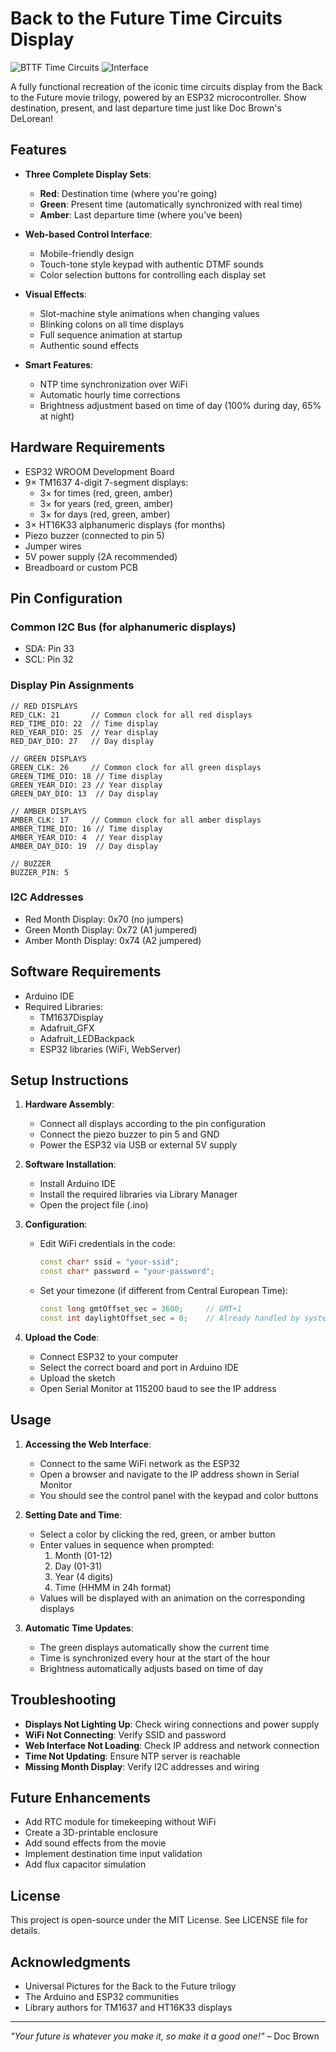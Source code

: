 # Back to the Future Time Circuits Display

![BTTF Time Circuits](/images/time-circuits.jpg)
![Interface](/images/interface.jpg)

A fully functional recreation of the iconic time circuits display from the Back to the Future movie trilogy, powered by an ESP32 microcontroller. Show destination, present, and last departure time just like Doc Brown's DeLorean!

## Features

- **Three Complete Display Sets**:
  - **Red**: Destination time (where you're going)
  - **Green**: Present time (automatically synchronized with real time)
  - **Amber**: Last departure time (where you've been)

- **Web-based Control Interface**:
  - Mobile-friendly design
  - Touch-tone style keypad with authentic DTMF sounds
  - Color selection buttons for controlling each display set

- **Visual Effects**:
  - Slot-machine style animations when changing values
  - Blinking colons on all time displays
  - Full sequence animation at startup
  - Authentic sound effects

- **Smart Features**:
  - NTP time synchronization over WiFi
  - Automatic hourly time corrections
  - Brightness adjustment based on time of day (100% during day, 65% at night)

## Hardware Requirements

- ESP32 WROOM Development Board
- 9× TM1637 4-digit 7-segment displays:
  - 3× for times (red, green, amber)
  - 3× for years (red, green, amber)
  - 3× for days (red, green, amber)
- 3× HT16K33 alphanumeric displays (for months)
- Piezo buzzer (connected to pin 5)
- Jumper wires
- 5V power supply (2A recommended)
- Breadboard or custom PCB

## Pin Configuration

### Common I2C Bus (for alphanumeric displays)
- SDA: Pin 33
- SCL: Pin 32

### Display Pin Assignments
```
// RED DISPLAYS
RED_CLK: 21       // Common clock for all red displays
RED_TIME_DIO: 22  // Time display
RED_YEAR_DIO: 25  // Year display
RED_DAY_DIO: 27   // Day display

// GREEN DISPLAYS
GREEN_CLK: 26     // Common clock for all green displays
GREEN_TIME_DIO: 18 // Time display
GREEN_YEAR_DIO: 23 // Year display
GREEN_DAY_DIO: 13  // Day display

// AMBER DISPLAYS
AMBER_CLK: 17     // Common clock for all amber displays
AMBER_TIME_DIO: 16 // Time display
AMBER_YEAR_DIO: 4  // Year display
AMBER_DAY_DIO: 19  // Day display

// BUZZER
BUZZER_PIN: 5
```

### I2C Addresses
- Red Month Display: 0x70 (no jumpers)
- Green Month Display: 0x72 (A1 jumpered)
- Amber Month Display: 0x74 (A2 jumpered)

## Software Requirements

- Arduino IDE
- Required Libraries:
  - TM1637Display
  - Adafruit_GFX
  - Adafruit_LEDBackpack
  - ESP32 libraries (WiFi, WebServer)

## Setup Instructions

1. **Hardware Assembly**:
   - Connect all displays according to the pin configuration
   - Connect the piezo buzzer to pin 5 and GND
   - Power the ESP32 via USB or external 5V supply

2. **Software Installation**:
   - Install Arduino IDE
   - Install the required libraries via Library Manager
   - Open the project file (.ino)
   
3. **Configuration**:
   - Edit WiFi credentials in the code:
     ```cpp
     const char* ssid = "your-ssid";
     const char* password = "your-password";
     ```
   - Set your timezone (if different from Central European Time):
     ```cpp
     const long gmtOffset_sec = 3600;     // GMT+1
     const int daylightOffset_sec = 0;    // Already handled by system
     ```

4. **Upload the Code**:
   - Connect ESP32 to your computer
   - Select the correct board and port in Arduino IDE
   - Upload the sketch
   - Open Serial Monitor at 115200 baud to see the IP address

## Usage

1. **Accessing the Web Interface**:
   - Connect to the same WiFi network as the ESP32
   - Open a browser and navigate to the IP address shown in Serial Monitor
   - You should see the control panel with the keypad and color buttons

2. **Setting Date and Time**:
   - Select a color by clicking the red, green, or amber button
   - Enter values in sequence when prompted:
     1. Month (01-12)
     2. Day (01-31)
     3. Year (4 digits)
     4. Time (HHMM in 24h format)
   - Values will be displayed with an animation on the corresponding displays

3. **Automatic Time Updates**:
   - The green displays automatically show the current time
   - Time is synchronized every hour at the start of the hour
   - Brightness automatically adjusts based on time of day

## Troubleshooting

- **Displays Not Lighting Up**: Check wiring connections and power supply
- **WiFi Not Connecting**: Verify SSID and password
- **Web Interface Not Loading**: Check IP address and network connection
- **Time Not Updating**: Ensure NTP server is reachable
- **Missing Month Display**: Verify I2C addresses and wiring

## Future Enhancements

- Add RTC module for timekeeping without WiFi
- Create a 3D-printable enclosure
- Add sound effects from the movie
- Implement destination time input validation
- Add flux capacitor simulation

## License

This project is open-source under the MIT License. See LICENSE file for details.

## Acknowledgments

- Universal Pictures for the Back to the Future trilogy
- The Arduino and ESP32 communities
- Library authors for TM1637 and HT16K33 displays

---

*"Your future is whatever you make it, so make it a good one!"* – Doc Brown
